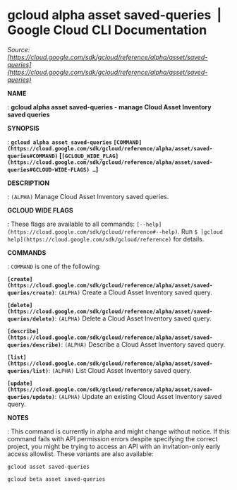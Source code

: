 # gcloud alpha asset saved-queries  |  Google Cloud CLI Documentation

*Source: [https://cloud.google.com/sdk/gcloud/reference/alpha/asset/saved-queries](https://cloud.google.com/sdk/gcloud/reference/alpha/asset/saved-queries)*

**NAME**

: **gcloud alpha asset saved-queries - manage Cloud Asset Inventory saved queries**

**SYNOPSIS**

: **`gcloud alpha asset saved-queries` `[COMMAND](https://cloud.google.com/sdk/gcloud/reference/alpha/asset/saved-queries#COMMAND)` [`[GCLOUD_WIDE_FLAG](https://cloud.google.com/sdk/gcloud/reference/alpha/asset/saved-queries#GCLOUD-WIDE-FLAGS) …`]**

**DESCRIPTION**

: `(ALPHA)` Manage Cloud Asset Inventory saved queries.

**GCLOUD WIDE FLAGS**

: These flags are available to all commands: `[--help](https://cloud.google.com/sdk/gcloud/reference#--help)`.
Run `$ [gcloud help](https://cloud.google.com/sdk/gcloud/reference)` for details.

**COMMANDS**

: ``COMMAND`` is one of the following:

**`[create](https://cloud.google.com/sdk/gcloud/reference/alpha/asset/saved-queries/create)`**:
`(ALPHA)` Create a Cloud Asset Inventory saved query.

**`[delete](https://cloud.google.com/sdk/gcloud/reference/alpha/asset/saved-queries/delete)`**:
`(ALPHA)` Delete a Cloud Asset Inventory saved query.

**`[describe](https://cloud.google.com/sdk/gcloud/reference/alpha/asset/saved-queries/describe)`**:
`(ALPHA)` Describe a Cloud Asset Inventory saved query.

**`[list](https://cloud.google.com/sdk/gcloud/reference/alpha/asset/saved-queries/list)`**:
`(ALPHA)` List Cloud Asset Inventory saved query.

**`[update](https://cloud.google.com/sdk/gcloud/reference/alpha/asset/saved-queries/update)`**:
`(ALPHA)` Update an existing Cloud Asset Inventory saved query.

**NOTES**

: This command is currently in alpha and might change without notice. If this
command fails with API permission errors despite specifying the correct project,
you might be trying to access an API with an invitation-only early access
allowlist. These variants are also available:

```
gcloud asset saved-queries
```

```
gcloud beta asset saved-queries
```
